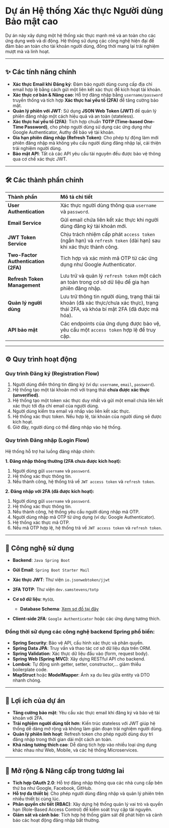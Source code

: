 # Dự án Hệ thống Xác thực Người dùng Bảo mật cao

Dự án này xây dựng một hệ thống xác thực mạnh mẻ và an toàn cho các ứng dụng web và di động. Hệ thống sử dụng các công nghệ hiện đại để đảm bảo an toàn cho tài khoản người dùng, đồng thời mang lại trải nghiệm mượt mà và linh hoạt.

---

## ✨ Các tính năng chính

* **Xác thực Email khi Đăng ký**: Đảm bảo người dùng cung cấp địa chỉ email hợp lệ bằng cách gửi một liên kết xác thực để kích hoạt tài khoản.
* **Xác thực cơ bản & Nâng cao**: Hỗ trợ đăng nhập bằng `username/password` truyền thống và tích hợp **Xác thực hai yếu tố (2FA)** để tăng cường bảo mật.
* **Quản lý phiên với JWT**: Sử dụng **JSON Web Token (JWT)** để quản lý phiên đăng nhập một cách hiệu quả và an toàn (stateless).
* **Xác thực hai yếu tố (2FA)**: Tích hợp chuẩn **TOTP (Time-based One-Time Password)**, cho phép người dùng sử dụng các ứng dụng như Google Authenticator, Authy để bảo vệ tài khoản.
* **Gia hạn phiên đăng nhập (Refresh Token)**: Cho phép tự động làm mới phiên đăng nhập mà không yêu cầu người dùng đăng nhập lại, cải thiện trải nghiệm người dùng.
* **Bảo mật API**: Tất cả các API yêu cầu tài nguyên đều được bảo vệ thông qua cơ chế xác thực JWT.

---

## 🛠️ Các thành phần chính

| Thành phần                          | Mô tả chi tiết                                                                                                                       |
| :---------------------------------- | :----------------------------------------------------------------------------------------------------------------------------------- |
| **User Authentication**             | Xác thực người dùng thông qua `username` và `password`.                                                                              |
| **Email Service**                   | Gửi email chứa liên kết xác thực khi người dùng đăng ký tài khoản mới.                                                               |
| **JWT Token Service**               | Chịu trách nhiệm cấp phát `access token` (ngắn hạn) và `refresh token` (dài hạn) sau khi xác thực thành công.                        |
| **Two-Factor Authentication (2FA)** | Tích hợp và xác minh mã OTP từ các ứng dụng như Google Authenticator.                                                                |
| **Refresh Token Management**        | Lưu trữ và quản lý `refresh token` một cách an toàn trong cơ sở dữ liệu để gia hạn phiên đăng nhập.                                  |
| **Quản lý người dùng**              | Lưu trữ thông tin người dùng, trạng thái tài khoản (đã xác thực/chưa xác thực), trạng thái 2FA, và khóa bí mật 2FA (đã được mã hóa). |
| **API bảo mật**                     | Các endpoints của ứng dụng được bảo vệ, yêu cầu một `access token` hợp lệ để truy cập.                                               |

---

## ⚙️ Quy trình hoạt động

### Quy trình Đăng ký (Registration Flow)

1. Người dùng điền thông tin đăng ký (ví dụ: `username`, `email`, `password`).
2. Hệ thống tạo một tài khoản mới với trạng thái **chưa được xác thực (unverified)**.
3. Hệ thống tạo một token xác thực duy nhất và gửi một email chứa liên kết xác thực tới địa chỉ email của người dùng.
4. Người dùng kiểm tra email và nhấp vào liên kết xác thực.
5. Hệ thống xác thực token. Nếu hợp lệ, tài khoản của người dùng sẽ được kích hoạt.
6. Giờ đây, người dùng có thể đăng nhập vào hệ thống.

### Quy trình Đăng nhập (Login Flow)

Hệ thống hỗ trợ hai luồng đăng nhập chính:

**1. Đăng nhập thông thường (2FA chưa được kích hoạt):**

1. Người dùng gửi `username` và `password`.
2. Hệ thống xác thực thông tin.
3. Nếu thành công, hệ thống trả về `JWT access token` và `refresh token`.

**2. Đăng nhập với 2FA (đã được kích hoạt):**

1. Người dùng gửi `username` và `password`.
2. Hệ thống xác thực thông tin.
3. Nếu thành công, hệ thống yêu cầu người dùng nhập mã OTP.
4. Người dùng nhập mã OTP từ ứng dụng (ví dụ: Google Authenticator).
5. Hệ thống xác thực mã OTP.
6. Nếu mã OTP hợp lệ, hệ thống trả về `JWT access token` và `refresh token`.

---

## 🚀 Công nghệ sử dụng

* **Backend**: `Java Spring Boot`
* **Gửi Email**: `Spring Boot Starter Mail`
* **Xác thực JWT**: Thư viện `io.jsonwebtoken/jjwt`
* **2FA TOTP**: Thư viện `dev.samstevens/totp`
* **Cơ sở dữ liệu**: `MySQL`

  * **Database Schema**: [Xem sơ đồ tại đây](https://drawsql.app/teams/ad-87/diagrams/auth-service)
* **Client-side 2FA**: `Google Authenticator` hoặc các ứng dụng tương thích.

### Đồng thời sử dụng các công nghệ backend Spring phổ biến:

* **Spring Security**: Bảo vệ API, cấu hình xác thực và phân quyền.
* **Spring Data JPA**: Truy vấn và thao tác cơ sở dữ liệu dựa trên ORM.
* **Spring Validation**: Xác thực dữ liệu đầu vào (form, request body).
* **Spring Web (Spring MVC)**: Xây dựng RESTful API cho backend.
* **Lombok**: Tự động sinh getter, setter, constructor,... giảm thiểu boilerplate code.
* **MapStruct** hoặc **ModelMapper**: Ánh xạ du lieu giữa entity và DTO nhanh chóng.

---

## 🌟 Lợi ích của dự án

- **Tăng cường bảo mật**: Yêu cầu xác thực email khi đăng ký và bảo vệ tài khoản với 2FA.
- **Trải nghiệm người dùng tốt hơn**: Kiến trúc stateless với JWT giúp hệ thống dễ dàng mở rộng và không làm gián đoạn trải nghiệm người dùng.
- **Quản lý phiên linh hoạt**: Refresh token cho phép người dùng duy trì đăng nhập trong thời gian dài một cách an toàn.
- **Khả năng tương thích cao**: Dễ dàng tích hợp vào nhiều loại ứng dụng khác nhau như Web, Mobile, và các hệ thống Microservices.

---

## 🔮 Mở rộng & Nâng cấp trong tương lai

- **Tích hợp OAuth 2.0**: Hỗ trợ đăng nhập thông qua các nhà cung cấp bên thứ ba như Google, Facebook, GitHub.
- **Hỗ trợ đa thiết bị**: Cho phép người dùng đăng nhập và quản lý phiên trên nhiều thiết bị cùng lúc.
- **Phân quyền chi tiết (RBAC)**: Xây dựng hệ thống quản lý vai trò và quyền hạn (Role-Based Access Control) để kiểm soát truy cập tài nguyên.
- **Giám sát và cảnh báo**: Tích hợp hệ thống giám sát để phát hiện và cảnh báo các hoạt động đăng nhập bất thường.